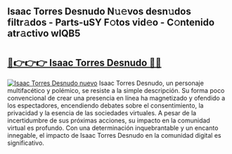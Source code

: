 ## Isaac Torres Desnudo N𝚞𝚎vos desn𝚞dos filtr𝚊dos - Parts-uSY F𝚘tos vid𝚎o - C𝚘ntenido atr𝚊ctivo wIQB5

# <h2><a href="http://mb3gib0.tromn.icu/?c=Isaac+Torres+Desnudo">🔗👉👉👉 Isaac Torres Desnudo 🔗🔗</a></h2>

[![Isaac Torres Desnudo nuevo](https://i.imgur.com/pEAQMta.gif)](http://mb3gib0.tromn.icu/?c=Isaac+Torres+Desnudo)
Isaac Torres Desnudo, un personaje multifacético y polémico, se resiste a la simple descripción. Su forma poco convencional de crear una presencia en línea ha magnetizado y ofendido a los espectadores, encendiendo debates sobre el consentimiento, la privacidad y la esencia de las sociedades virtuales. A pesar de la incertidumbre de sus próximas acciones, su impacto en la comunidad virtual es profundo. Con una determinación inquebrantable y un encanto innegable, el impacto de Isaac Torres Desnudo en la comunidad digital es significativo.
